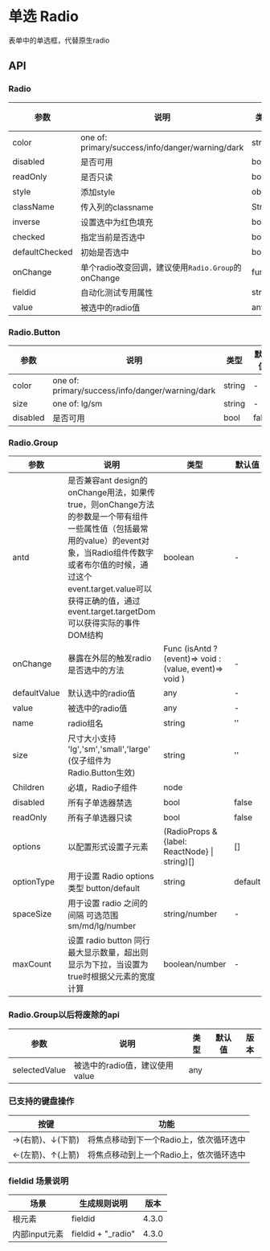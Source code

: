 # 单选 Radio

表单中的单选框，代替原生radio

## API

### Radio

<!--Radio-->
| 参数 | 说明 | 类型 | 默认值 | 版本 |
| --- | --- | --- | --- | --- |
|color|one of: primary/success/info/danger/warning/dark|string|-|
|disabled|是否可用|bool|false|
|readOnly|是否只读|bool|false|v4.3.1
| style  | 添加style | object| {} |
|className|传入列的classname|String    |-|
|inverse|设置选中为红色填充|bool|false|
|checked|指定当前是否选中|bool|false|
|defaultChecked|初始是否选中|bool|false|
|onChange|单个radio改变回调，建议使用`Radio.Group`的onChange|func|-|
|fieldid|自动化测试专用属性|string||v4.3.0
|value|被选中的radio值|any|-|

### Radio.Button

<!--Radio.Button-->
| 参数 | 说明 | 类型 | 默认值 | 版本 |
| --- | --- | --- | --- | --- |
|color|one of: primary/success/info/danger/warning/dark|string|-|
|size|one of: lg/sm|string|-|
|disabled|是否可用|bool|false|

### Radio.Group

<!--Radio.Group-->
| 参数 | 说明 | 类型 | 默认值 | 版本 |
| --- | --- | --- | --- | --- |
|antd|是否兼容ant design的onChange用法，如果传true，则onChange方法的参数是一个带有组件一些属性值（包括最常用的value）的event对象，当Radio组件传数字或者布尔值的时候，通过这个event.target.value可以获得正确的值，通过event.target.targetDom可以获得实际的事件DOM结构|boolean|-|
|onChange|暴露在外层的触发radio是否选中的方法|Func (isAntd ? (event)=> void : (value, event)=> void )|-|
|defaultValue|默认选中的radio值|any|-|
|value|被选中的radio值|any|-|
|name|radio组名|string|''|
|size|尺寸大小支持 'lg','sm','small','large' (仅子组件为Radio.Button生效) |string|''|
|Children|必填，Radio子组件|node||
|disabled|所有子单选器禁选|bool|false|
|readOnly|所有子单选器只读|bool|false|v4.3.1
|options|以配置形式设置子元素|(RadioProps & {label: ReactNode} \| string)[]|[]|v4.4.4
|optionType|用于设置 Radio options 类型 button/default|string|default|v4.4.4
|spaceSize|用于设置 radio 之间的间隔 可选范围 sm/md/lg/number|string/number|-|v4.5.4
|maxCount|设置 radio button 同行最大显示数量，超出则显示为下拉，当设置为true时根据父元素的宽度计算|boolean/number|-|v4.5.4

### Radio.Group以后将废除的api

| 参数 | 说明 | 类型 | 默认值 | 版本 |
| --- | --- | --- | --- | --- |
|selectedValue|被选中的radio值，建议使用value|any||

### 已支持的键盘操作

|按键|功能|
| --- | --- |
|→(右箭)、↓(下箭) |将焦点移动到下一个Radio上，依次循环选中|
|←(左箭)、↑(上箭) |将焦点移动到上一个Radio上，依次循环选中|

### fieldid 场景说明

| 场景     | 生成规则说明                | 版本  |
| -------- | --------------------------- | ----- |
| 根元素   | fieldid                    | 4.3.0 |
| 内部input元素   | fieldid + "\_radio" | 4.3.0 |
